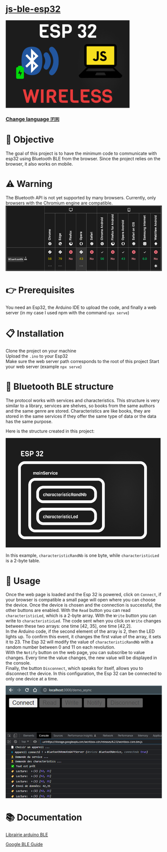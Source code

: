 # [js-ble-esp32](https://qypol342.github.io/js-ble-esp32/index2.html)

<img width=400 src="src/illustration.png">

### [Change language 🇫🇷](README.md)

# 🎯 Objective
The goal of this project is to have the minimum code to communicate with esp32 using Bluetooth BLE from the browser. Since the project relies on the browser, it also works on mobile.

# ⚠️ Warning
The Bluetooth API is not yet supported by many browsers. Currently, only browsers with the Chromium engine are compatible.
<a href="https://developer.mozilla.org/en-US/docs/Web/API/Web_Bluetooth_API">
<img src="src/ble_support.PNG">
</a>

# 👉 Prerequisites
You need an Esp32, the Arduino IDE to upload the code, and finally a web server (in my case I used npm with the command `npx serve`)

# 📋 Installation
Clone the project on your machine </br>
Upload the `.ino` to your Esp32 </br>
Make sure the web server path corresponds to the root of this project
Start your web server (example `npx serve`)

# 📐 Bluetooth BLE structure
The protocol works with services and characteristics. This structure is very similar to a library, services are shelves, so books from the same authors and the same genre are stored. Characteristics are like books, they are stored in the same services if they offer the same type of data or the data has the same purpose.

Here is the structure created in this project:

<img width=500 src="src/schema.png">

In this example, `characteristicRandNb` is one byte, while `characteristicLed` is a 2-byte table.

# 🚀 Usage
Once the web page is loaded and the Esp 32 is powered, click on `Connect`, if your browser is compatible a small page will open where you can choose the device.
Once the device is chosen and the connection is successful, the other buttons are enabled. With the `Read` button you can read `characteristicLed`, which is a 2-byte array. With the `Write` button you can write to `characteristicLed`. The code sent when you click on `Write` changes between these two arrays: one time [42, 35], one time [42,2]. </br>
In the Arduino code, if the second element of the array is 2, then the LED lights up. To confirm this event, it changes the first value of the array, it sets it to 23. The Esp 32 will modify the value of `characteristicRandNb` with a random number between 0 and 11 on each revolution. </br>
With the `Notify` button on the web page, you can subscribe to value changes. Every time the value changes, the new value will be displayed in the console.</br>
Finally, the button `Disconnect`, which speaks for itself, allows you to disconnect the device. In this configuration, the Esp 32 can be connected to only one device at a time.

<img width=700 src="src/demo.PNG">

# 📚 Documentation

[Librairie arduino BLE](https://www.arduino.cc/reference/en/libraries/arduinoble/)

[Google BLE Guide](https://developer.chrome.com/articles/bluetooth/)








